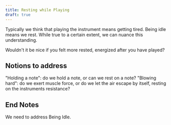 ```yaml
---
title: Resting while Playing
draft: true
---
```


Typically we think that playing the instrument means getting tired. Being idle means we rest. While true to a certain extent, we can nuance this understanding.

Wouldn't it be nice if you felt more rested, energized after you have played?

## Notions to address

"Holding a note": do we hold a note, or can we rest on a note?
"Blowing hard": do we exert muscle force, or do we let the air escape by itself, resting on the instruments resistance?





## End Notes

We need to address Being Idle.

